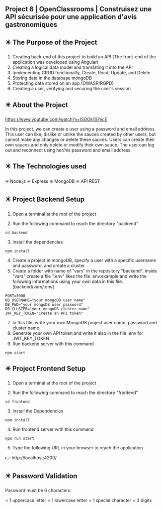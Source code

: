 
## Project 6 | OpenClassrooms | Construisez une API sécurisée pour une application d'avis gastronomiques

## ✴️ The Purpose of the Project

1. Creating back-end of this project to build an API (The front-end of the application was developed using Angular)
2. Creating a logical data model and translating it into the API 
3. Ipmlementing CRUD fonctionalty, Create, Read, Update, and Delete
4. Storing data in the database mongoDB
5. Protecting data stored on an app (OWASP/RGPD)
6. Creating a user, verifying and securing the user's session

## ✴️ About the Project

https://www.youtube.com/watch?v=ISGOk1S7ecE

In this project, we can create a user using a password and email address. This user can like, dislike or unlike the sauces created by other users, but cannot make any changes or delete these sauces. Users can create their own sauces and only delete or modify their own sauce. The user can log out and reconnect using her/his password and email address.

## ✴️ The Technologies used

✳️ Node.js ✳️ Express ✳️ MongoDB ✳️ API REST 

## ✴️ Project Backend Setup

1. Open a terminal at the root of the project

2. Run the following command to reach the directory "backend"

```
cd backend
```
3. Install the dependencies

```
npm install
```
4. Create a project in mongoDB, specify a user with a specific username and password, and create a cluster
5. Create a folder with name of "vars" in the repository "backend", inside "vars" create a file ".env" likes the file .env.example and write the following informations using your own data in this file. [backend/vars/.env]

```
PORT=3000
DB_USERNAME="your mongoDB user name"
DB_PWD="your mongoDB user password"
DB_CLUSTER="your mongoDB cluster name"
JWT_KEY_TOKEN="Create an API token"
```
7. In this file, write your own MongoDB project user name, password and cluster name
8. Generate your own API token and write it also in the file .env for JWT_KEY_TOKEN
9. Run backend server with this command

```
npm start
```
## ✴️ Project Frontend Setup

1. Open a terminal at the root of the project

2. Run the following command to reach the directory "frontend"

```
cd frontend
```
3. Install the Dependencies

```
npm install
```
4. Run frontend server with this command

```
npm run start
```

5. Type the following URL in your browser to reach the application

👉 http://localhost:4200/

## ✴️ Password Validation

Password must be 6 characters: 

:star: 1 uppercase letter
:star: 1 lowercase letter
:star: 1 special character
:star: 3 digits

